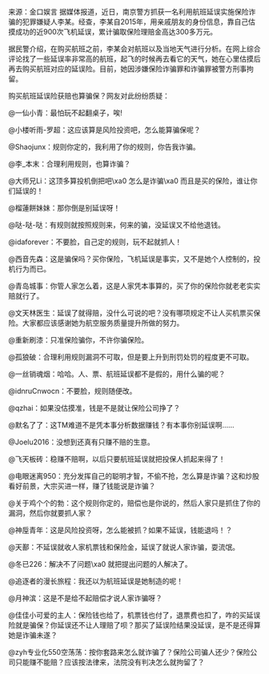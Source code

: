 来源：金口娱言 据媒体报道，近日，南京警方抓获一名利用航班延误实施保险诈骗的犯罪嫌疑人李某。经查，李某自2015年，用亲戚朋友的身份信息，靠自己估摸成功的近900次飞机延误，累计骗取保险理赔金高达300多万元。

据民警介绍，在购买航班之前，李某会对航班以及当地天气进行分析。在网上综合评论找了一些延误率非常高的航班，起飞的时候再去看它的天气，她在心里估摸后再去购买航班对应的延误险。目前，她因涉嫌保险诈骗罪和诈骗罪被警方刑事拘留。

购买航班延误险获赔也算骗保？网友对此纷纷质疑： 

@一仙小青：最怕玩不起翻桌子，唉!

@小楼听雨-罗超：这应该算是风险投资吧，怎么能算骗保呢？

@Shaojunx：规则你定的，我利用了你的规则，你告我诈骗。

@李_本末：合理利用规则，也算诈骗？

@大师兄Li：这顶多算投机倒把吧\xa0 怎么是诈骗\xa0 而且是买的保险，谁让你们延误的！

@榴蓮餅妹妹：那你倒是别延误呀！

@哒-哒-哒：有规则就按照规则来，何来的骗，没延误又不给他退钱。

@idaforever：不要脸，自己定的规则，玩不起就抓人！

@西音先森：这是骗保吗？买你保险，飞机延误是事实，又不是她个人控制的，投机行为而已。

@青岛城事：你管人家怎么着，这是人家凭本事算的，买了你的保险你就老老实实赔就行了。

@文天林医生：延误了就得赔，没什么可说的吧？没有哪项规定不让人买机票买保险。大家都应该感谢她为航空服务质量提升所做的努力。

@重新刷漆：只准保险骗你，不许你骗保险。

@孤狼破：合理利用规则漏洞不可取，但是要上升到刑罚处罚的程度更不可取。

@一丝销魂烟：哈哈。人、票、航班延误都不是假的，用什么骗的呢？

@idnruCnwocn：不要脸，规则随便改。

@qzhai：如果没估摸准，钱是不是就让保险公司挣了？

@默名了了：这TM难道不是凭本事分析数据赚钱？有本事你别延误啊……

@Joelu2016：没想到还真有只赚不赔的生意。

@飞天板砖：稳赚不赔啊，以后只要航班延误就把投保人抓起来得了！

@电眼迷离950：充分发挥自己的聪明才智，不偷不抢，怎么算是诈骗？这和炒股看好前景，大宗买进一样，赚了钱能说是诈骗？

@关于鸡个个的勃：这个规则你定的，赔偿也是你说的，然后人家只是抓住了你的漏洞，然后你就要抓人家？

@神垕青年：这是风险投资呀，怎么能被抓？如果不延误，钱能退吗！？

@天鄯：不延误就收人家机票钱和保险金，延误了就说人家诈骗，耍流氓。

@冬已226：解决不了问题\xa0 就把提出问题的人解决了。

@追逐者的漫长旅程：我还以为航班延误是她制造的呢！

@月神滨：这是不是给不起赔偿才说人家诈骗呀？

@佳佳小可爱的主人：保险钱也给了，机票钱也付了，退票费也扣了，咋的买延误险就是骗保？你延误还不让人理赔了呗？那买了延误险结果没延误，是不是还得算她是诈骗未遂？

@zyh专业化550空荡荡：按你套路来怎么就诈骗了？保险公司骗人还少？保险公司只能赚不能赔？应该按法律来，法院没有判决怎么就拘留了？ 
